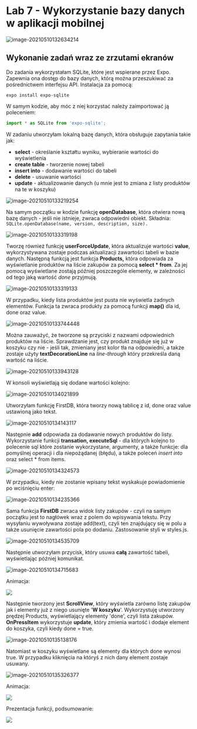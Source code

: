# Lab 7 - Wykorzystanie bazy danych w aplikacji mobilnej

![image-20210510132634214](https://raw.githubusercontent.com/jagodalewandowska/aplikacje-mobilne-lewandowska-185ic/master/Lab7/screenshot/image-20210510132634214.png)

## Wykonanie zadań wraz ze zrzutami ekranów

Do zadania wykorzystałam SQLite, które jest wspierane przez Expo. Zapewnia ona dostęp do bazy danych, którą można przeszukiwać za pośrednictwem interfejsu API. Instalacja za pomocą:

```
expo install expo-sqlite
```

W samym kodzie, aby móc z niej korzystać należy zaimportować ją poleceniem:

```javascript
import * as SQLite from 'expo-sqlite';
```

W zadaniu utworzyłam lokalną bazę danych, która obsługuje zapytania takie jak:

- **select** - określanie kształtu wyniku, wybieranie wartości do wyświetlenia
- **create table** - tworzenie nowej tabeli
- **insert into** - dodawanie wartości do tabeli
- **delete** - usuwanie wartości
- **update** - aktualizowanie danych (u mnie jest to zmiana z listy produktów na te w koszyku)

![image-20210510133219254](https://raw.githubusercontent.com/jagodalewandowska/aplikacje-mobilne-lewandowska-185ic/master/Lab7/screenshot/image-20210510133119310.png)

Na samym początku w kodzie funkcję **openDatabase**, która otwiera nową bazę danych - jeśli nie istnieje, zwraca odpowiedni obiekt. Składnia: 
` SQLite.openDatabase(name, version, description, size). `

![image-20210510133319198](https://raw.githubusercontent.com/jagodalewandowska/aplikacje-mobilne-lewandowska-185ic/master/Lab7/screenshot/image-20210510133319198.png)

Tworzę również funkcję **userForceUpdate**, która aktualizuje wartości **value**, wykorzystywana zostaje podczas aktualizacji zawartości tabeli w bazie danych. Następną funkcją jest funkcja **Products,** która odpowiada za wyświetlanie produktów na liście zakupów za pomocą **select * from**. Za jej pomocą wyświetlane zostają później poszczególe elementy, w zależności od tego jaką wartość *done* przyjmują.

![image-20210510133319133](https://raw.githubusercontent.com/jagodalewandowska/aplikacje-mobilne-lewandowska-185ic/master/Lab7/screenshot/image-20210510133319133.png)

W przypadku, kiedy lista produktów jest pusta nie wyświetla żadnych elementów. Funkcja ta zwraca produkty za pomocą funkcji **map()** dla id, done oraz value. 

![image-20210510133744448](https://raw.githubusercontent.com/jagodalewandowska/aplikacje-mobilne-lewandowska-185ic/master/Lab7/screenshot/image-20210510133744448.png)

Można zauważyć, że tworzone są przyciski z nazwami odpowiednich produktów na liście. Sprawdzanie jest, czy produkt znajduje się już w koszyku czy nie - jeśli tak, zmieniany jest kolor tła na odpowiedni, a także zostaje użyty **textDecorationLine** na *line-through* który przekreśla daną wartość na liście.

![image-20210510133943128](https://raw.githubusercontent.com/jagodalewandowska/aplikacje-mobilne-lewandowska-185ic/master/Lab7/screenshot/image-20210510133943128.png)

W konsoli wyświetlają się dodane wartości kolejno:

![image-20210510134021899](https://raw.githubusercontent.com/jagodalewandowska/aplikacje-mobilne-lewandowska-185ic/master/Lab7/screenshot/image-20210510134021899.png)

Utworzyłam funkcję FirstDB, która tworzy nową tablicę z id, done oraz value ustawioną jako tekst.

![image-20210510134143117](https://raw.githubusercontent.com/jagodalewandowska/aplikacje-mobilne-lewandowska-185ic/master/Lab7/screenshot/image-20210510134143117.png)

Następnie **add** odpowiada za dodawanie nowych produktów do listy.  Wykorzystanie funkcji **transation, executeSql** - dla których kolejno to polecenie sql które zostanie wykorzystane, argumenty, a także funkcje: dla pomyślnej operacji i dla niepożądanej (błędu), a także poleceń *insert into* oraz select * from items.

![image-20210510134324573](https://raw.githubusercontent.com/jagodalewandowska/aplikacje-mobilne-lewandowska-185ic/master/Lab7/screenshot/image-20210510134324573.png)

W przypadku, kiedy nie zostanie wpisany tekst wyskakuje powiadomienie po wciśnięciu enter:

![image-20210510134235366](https://raw.githubusercontent.com/jagodalewandowska/aplikacje-mobilne-lewandowska-185ic/master/Lab7/screenshot/image-20210510134235366.png)

Sama funkcja **FirstDB** zwraca widok listy zakupów - czyli na samym początku jest to nagłówek wraz z polem do wpisywania tekstu. Przy wysyłaniu wywoływana zostaje add(text), czyli ten znajdujący się w polu a także usunięcie zawartości pola po dodaniu. Zastosowanie styli w styles.js.

![image-20210510134535709](https://raw.githubusercontent.com/jagodalewandowska/aplikacje-mobilne-lewandowska-185ic/master/Lab7/screenshot/image-20210510134535709.png)

Następnie utworzyłam przycisk, który usuwa **całą** zawartość tabeli, wyświetlając później komunikat. 

![image-20210510134715683](https://raw.githubusercontent.com/jagodalewandowska/aplikacje-mobilne-lewandowska-185ic/master/Lab7/screenshot/image-20210510134715683.png)

Animacja:

![](https://github.com/jagodalewandowska/aplikacje-mobilne-lewandowska-185ic/blob/master/Lab7/screenshot/deleteall.gif?raw=true)

Następnie tworzony jest **ScrollView**, który wyświetla zarówno listę zakupów jak i elementy już z niego usunięte '**W koszyku**'. Wykorzystuję utworzony prędzej Products, wyświetlający elementy 'done', czyli lista zakupów. **OnPressItem** wykorzystuje **update**, który zmienia wartość i dodaje element do koszyka, czyli kiedy done = true.

![image-20210510135138176](https://raw.githubusercontent.com/jagodalewandowska/aplikacje-mobilne-lewandowska-185ic/master/Lab7/screenshot/image-20210510135138176.png)

Natomiast w koszyku wyświetlane są elementy dla których done wynosi true. W przypadku kliknięcia na któryś z nich dany element zostaje usuwany.

![image-20210510135326377](https://raw.githubusercontent.com/jagodalewandowska/aplikacje-mobilne-lewandowska-185ic/master/Lab7/screenshot/image-20210510135326377.png)

Animacja:

![](https://raw.githubusercontent.com/jagodalewandowska/aplikacje-mobilne-lewandowska-185ic/master/Lab7/screenshot/deleteone.gif)

Prezentacja funkcji, podsumowanie:

![](https://raw.githubusercontent.com/jagodalewandowska/aplikacje-mobilne-lewandowska-185ic/master/Lab7/screenshot/1and2.gif)